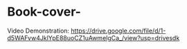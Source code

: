 # Book-cover-
Video Demonstration: https://drive.google.com/file/d/1-d5WAFvw4JklYpE88uoCZ1uAwmelgCa_/view?usp=drivesdk

